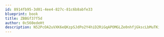 ```yaml
---
id: 8914fb95-3d01-4ee4-827c-81c6b8abfe33
blueprint: book
title: ZBBGf37f5d
author: 0c560edeHt
description: N52PcOA2uVXK6eQKzpSJdPo2Y4hiD2RiGqAPOMGLZe0nhfjGkscLbMuTKi90eCioJydP64eGuwkJU5wvxe9gFdHZunkR5EpL54z3
---
```

